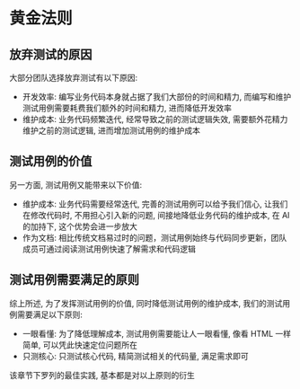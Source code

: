 # 黄金法则

## 放弃测试的原因

大部分团队选择放弃测试有以下原因:

- 开发效率: 编写业务代码本身就占据了我们大部份的时间和精力, 而编写和维护测试用例需要耗费我们额外的时间和精力, 进而降低开发效率
- 维护成本: 业务代码频繁迭代, 经常导致之前的测试逻辑失效, 需要额外花精力维护之前的测试逻辑, 进而增加测试用例的维护成本

## 测试用例的价值

另一方面, 测试用例又能带来以下价值:

- 维护成本: 业务代码需要经常迭代, 完善的测试用例可以给予我们信心, 让我们在修改代码时, 不用担心引入新的问题, 间接地降低业务代码的维护成本, 在 AI 的加持下, 这个优势会进一步放大
- 作为文档: 相比传统文档易过时的问题，测试用例始终与代码同步更新，团队成员可通过阅读测试用例快速了解需求和代码逻辑

## 测试用例需要满足的原则
 
综上所述, 为了发挥测试用例的价值, 同时降低测试用例的维护成本, 我们的测试用例需要满足以下原则: 

- 一眼看懂: 为了降低理解成本, 测试用例需要能让人一眼看懂, 像看 HTML 一样简单, 可以凭此快速定位问题所在
- 只测核心: 只测试核心代码, 精简测试相关的代码量, 满足需求即可

该章节下罗列的最佳实践, 基本都是对以上原则的衍生 
